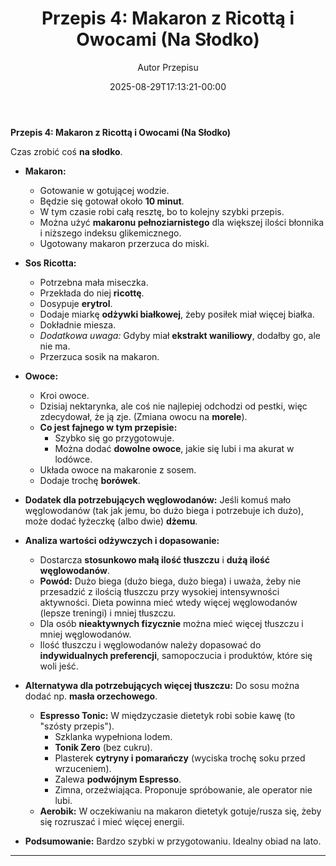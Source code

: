 ﻿---
draft: true
title: "**Przepis 4: Makaron z Ricottą i Owocami (Na Słodko)**"
author: "Autor Przepisu"
recipe_image: images/recipe-headers/default.avif
date: 2025-08-29T17:13:21-00:00
categories: ["sniadania"]
tags: ["draft"]
tagline: "Przepis do sformatowania"
servings: 4
prep_time: 15
cook: true
cook_time: 30
calories: 300
protein: 20
fat: 10
carbohydrate: 25
---
**Przepis 4: Makaron z Ricottą i Owocami (Na Słodko)**

Czas zrobić coś **na słodko**.

*   **Makaron:**
    *   Gotowanie w gotującej wodzie.
    *   Będzie się gotował około **10 minut**.
    *   W tym czasie robi całą resztę, bo to kolejny szybki przepis.
    *   Można użyć **makaronu pełnoziarnistego** dla większej ilości błonnika i niższego indeksu glikemicznego.
    *   Ugotowany makaron przerzuca do miski.
*   **Sos Ricotta:**
    *   Potrzebna mała miseczka.
    *   Przekłada do niej **ricottę**.
    *   Dosypuje **erytrol**.
    *   Dodaje miarkę **odżywki białkowej**, żeby posiłek miał więcej białka.
    *   Dokładnie miesza.
    *   *Dodatkowa uwaga:* Gdyby miał **ekstrakt waniliowy**, dodałby go, ale nie ma.
    *   Przerzuca sosik na makaron.
*   **Owoce:**
    *   Kroi owoce.
    *   Dzisiaj nektarynka, ale coś nie najlepiej odchodzi od pestki, więc zdecydował, że ją zje. (Zmiana owocu na **morele**).
    *   **Co jest fajnego w tym przepisie:**
        *   Szybko się go przygotowuje.
        *   Można dodać **dowolne owoce**, jakie się lubi i ma akurat w lodówce.
    *   Układa owoce na makaronie z sosem.
    *   Dodaje trochę **borówek**.
*   **Dodatek dla potrzebujących węglowodanów:** Jeśli komuś mało węglowodanów (tak jak jemu, bo dużo biega i potrzebuje ich dużo), może dodać łyżeczkę (albo dwie) **dżemu**.
*   **Analiza wartości odżywczych i dopasowanie:**
    *   Dostarcza **stosunkowo małą ilość tłuszczu** i **dużą ilość węglowodanów**.
    *   **Powód:** Dużo biega (dużo biega, dużo biega) i uważa, żeby nie przesadzić z ilością tłuszczu przy wysokiej intensywności aktywności. Dieta powinna mieć wtedy więcej węglowodanów (lepsze treningi) i mniej tłuszczu.
    *   Dla osób **nieaktywnych fizycznie** można mieć więcej tłuszczu i mniej węglowodanów.
    *   Ilość tłuszczu i węglowodanów należy dopasować do **indywidualnych preferencji**, samopoczucia i produktów, które się woli jeść.
*   **Alternatywa dla potrzebujących więcej tłuszczu:** Do sosu można dodać np. **masła orzechowego**.



    *   **Espresso Tonic:** W międzyczasie dietetyk robi sobie kawę (to "szósty przepis").
        *   Szklanka wypełniona lodem.
        *   **Tonik Zero** (bez cukru).
        *   Plasterek **cytryny i pomarańczy** (wyciska trochę soku przed wrzuceniem).
        *   Zalewa **podwójnym Espresso**.
        *   Zimna, orzeźwiająca. Proponuje spróbowanie, ale operator nie lubi.
    *   **Aerobik:** W oczekiwaniu na makaron dietetyk gotuje/rusza się, żeby się rozruszać i mieć więcej energii.
*   **Podsumowanie:** Bardzo szybki w przygotowaniu. Idealny obiad na lato.

---
